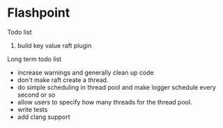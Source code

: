 # Flashpoint

Todo list

1. build key value raft plugin

Long term todo list

* increase warnings and generally clean up code
* don't make raft create a thread.
* do simple scheduling in thread pool and make logger schedule every second or so
* allow users to specify how many threads for the thread pool.
* write tests
* add clang support